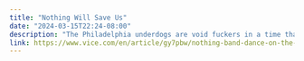 ```yaml
---
title: "Nothing Will Save Us"
date: "2024-03-15T22:24-08:00"
description: "The Philadelphia underdogs are void fuckers in a time that calls for it. They rose from hardship to become one of today`s most beloved cult rock bands—but they still feel misunderstood."
link: https://www.vice.com/en/article/gy7pbw/nothing-band-dance-on-the-blacktop-interview-profile-2018
---
```

